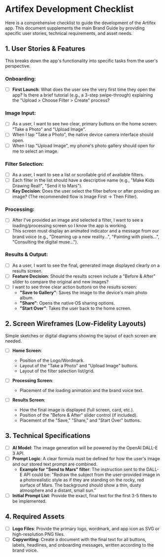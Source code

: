 # Artifex Development Checklist

Here is a comprehensive checklist to guide the development of the Artifex app. This document supplements the main Brand Guide by providing specific user stories, technical requirements, and asset needs.

## 1. User Stories & Features

This breaks down the app's functionality into specific tasks from the user's perspective.

### Onboarding:

- [ ] **First Launch**: What does the user see the very first time they open the app? Is there a brief tutorial (e.g., a 3-step swipe-through) explaining the "Upload > Choose Filter > Create" process?

### Image Input:

- [ ] As a user, I want to see two clear, primary buttons on the home screen: "Take a Photo" and "Upload Image".
- [ ] When I tap "Take a Photo", the native device camera interface should open.
- [ ] When I tap "Upload Image", my phone's photo gallery should open for me to select an image.

### Filter Selection:

- [ ] As a user, I want to see a list or scrollable grid of available filters.
- [ ] Each filter in the list should have a descriptive name (e.g., "Make Kids Drawing Real!", "Send it to Mars").
- [ ] **Key Decision**: Does the user select the filter before or after providing an image? (The recommended flow is Image First -> Then Filter).

### Processing:

- [ ] After I've provided an image and selected a filter, I want to see a loading/processing screen so I know the app is working.
- [ ] This screen must display an animated indicator and a message from our brand voice (e.g., "Dreaming up a new reality...", "Painting with pixels...", "Consulting the digital muse...").

### Results & Output:

- [ ] As a user, I want to see the final, generated image displayed clearly on a results screen.
- [ ] **Feature Decision**: Should the results screen include a "Before & After" slider to compare the original and new images?
- [ ] I want to see three clear action buttons on the results screen:
  - **"Save to Gallery"**: Saves the image to the device's main photo album.
  - **"Share"**: Opens the native OS sharing options.
  - **"Start Over"**: Takes the user back to the home screen.

## 2. Screen Wireframes (Low-Fidelity Layouts)

Simple sketches or digital diagrams showing the layout of each screen are needed.

- [ ] **Home Screen**:
  - Position of the Logo/Wordmark.
  - Layout of the "Take a Photo" and "Upload Image" buttons.
  - Layout of the filter selection list/grid.

- [ ] **Processing Screen**:
  - Placement of the loading animation and the brand voice text.

- [ ] **Results Screen**:
  - How the final image is displayed (full screen, card, etc.).
  - Position of the "Before & After" slider control (if included).
  - Placement of the "Save," "Share," and "Start Over" buttons.

## 3. Technical Specifications

- [ ] **AI Model**: The image generation will be powered by the OpenAI DALL-E 3 API.
- [ ] **Prompt Logic**: A clear formula must be defined for how the user's image and our stored text prompt are combined.
  - **Example for "Send to Mars" filter**: The instruction sent to the DALL-E API could be: "Redraw the subject from the user-provided image in a photorealistic style as if they are standing on the rocky, red surface of Mars. The background should show a thin, dusty atmosphere and a distant, small sun."
- [ ] **Initial Prompt List**: Provide the exact, final text for the first 3-5 filters to be implemented.

## 4. Required Assets

- [ ] **Logo Files**: Provide the primary logo, wordmark, and app icon as SVG or high-resolution PNG files.
- [ ] **Copywriting**: Create a document with the final text for all buttons, labels, headlines, and onboarding messages, written according to the brand voice.